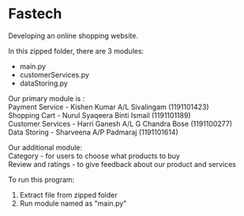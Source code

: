 # Fastech
Developing an online shopping website.

In this zipped folder, there are 3 modules:
- main.py
- customerServices.py
- dataStoring.py

Our primary module is : <br/>
Payment Service - Kishen Kumar A/L Sivalingam (1191101423) <br/>
Shopping Cart - Nurul Syaqeera Binti Ismail (1191101189) <br/>
Customer Services - Harri Ganesh A/L G Chandra Bose (1191100277) <br/>
Data Storing - Sharveena A/P Padmaraj (1191101614)

Our additional module: <br/>
Category - for users to choose what products to buy <br/>
Review and ratings - to give feedback about our product and services



To run this program:
1. Extract file from zipped folder
2. Run module named as "main.py"

